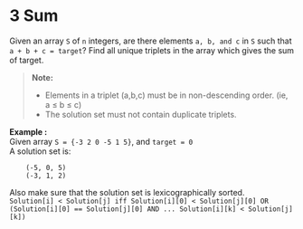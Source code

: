 # 3 Sum

Given an array `S` of `n` integers, are there elements `a, b, and c` in `S` such that `a + b + c = target`? Find all unique triplets in the array which gives the sum of target.

> **Note:**
> 
> -   Elements in a triplet (a,b,c) must be in non-descending order. (ie, a ≤ b ≤ c)
> -   The solution set must not contain duplicate triplets.

**Example :**  
Given array `S = {-3 2 0 -5 1 5}`, and `target = 0`  
A solution set is:

```
    (-5, 0, 5)
    (-3, 1, 2)

```

Also make sure that the solution set is lexicographically sorted.  
`Solution[i] < Solution[j] iff Solution[i][0] < Solution[j][0] OR (Solution[i][0] == Solution[j][0] AND ... Solution[i][k] < Solution[j][k])`

